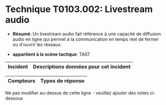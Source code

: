 # Technique T0103.002: Livestream audio

* **Résumé**: Un livestream audio fait référence à une capacité de diffusion audio en ligne qui permet à la communication en temps réel de fermer ou d'ouvrir les réseaux.

* **appartient à la scène tactique**: TA07


|Incident |Descriptions données pour cet incident |
|-------- |-------------------- |



|Compteurs |Types de réponse |
|-------- |-------------- |


Ne pas modifier au-dessus de cette ligne - veuillez ajouter des notes ci-dessous